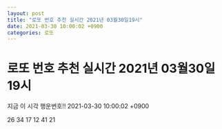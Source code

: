```yaml
---
layout: post
title: "로또 번호 추천 실시간 2021년 03월30일19시"
date: 2021-03-30 10:00:02 +0900
categories: 로또
---
```


# 로또 번호 추천 실시간 2021년 03월30일19시

지금 이 시각 행운번호!! 2021-03-30 10:00:02 +0900

 26  34  17  12  41  21 

